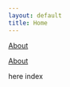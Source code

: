 ```yaml
---
layout: default
title: Home
---
```



<a href="/about.html">About</a>

[About](./about.md)

here index